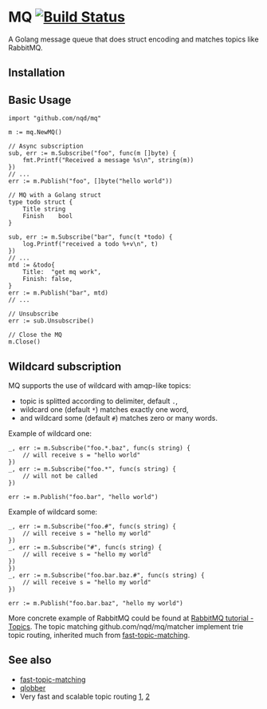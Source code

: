 # MQ [![Build Status](https://secure.travis-ci.org/nqd/mq.png?branch=master)](http://travis-ci.org/nqd/mq)

A Golang message queue that does struct encoding and matches topics like  RabbitMQ.

## Installation

## Basic Usage

```{go}
import "github.com/nqd/mq"

m := mq.NewMQ()

// Async subscription
sub, err := m.Subscribe("foo", func(m []byte) {
    fmt.Printf("Received a message %s\n", string(m))
})
// ...
err := m.Publish("foo", []byte("hello world"))

// MQ with a Golang struct
type todo struct {
    Title string
    Finish    bool
}

sub, err := m.Subscribe("bar", func(t *todo) {
    log.Printf("received a todo %+v\n", t)
})
// ...
mtd := &todo{
    Title:  "get mq work",
    Finish: false,
}
err := m.Publish("bar", mtd)
// ...

// Unsubscribe
err := sub.Unsubscribe()

// Close the MQ
m.Close()
```

## Wildcard subscription

MQ supports the use of wildcard with amqp-like topics:

- topic is splitted according to delimiter, default `.`,
- wildcard one (default `*`) matches exactly one word,
- and wildcard some (default `#`) matches zero or many words.

Example of wildcard one:

```{go}
_, err := m.Subscribe("foo.*.baz", func(s string) {
    // will receive s = "hello world"
})
_, err := m.Subscribe("foo.*", func(s string) {
    // will not be called
})

err := m.Publish("foo.bar", "hello world")
```

Example of wildcard some:

```{go}
_, err := m.Subscribe("foo.#", func(s string) {
    // will receive s = "hello my world"
})
_, err := m.Subscribe("#", func(s string) {
    // will receive s = "hello my world"
})
})
_, err := m.Subscribe("foo.bar.baz.#", func(s string) {
    // will receive s = "hello my world"
})

err := m.Publish("foo.bar.baz", "hello my world")
```

More concrete example of RabbitMQ could be found at [RabbitMQ tutorial - Topics](https://www.rabbitmq.com/tutorials/tutorial-five-go.html). The topic matching github.com/nqd/mq/matcher implement trie topic routing, inherited much from [fast-topic-matching](https://github.com/tylertreat/fast-topic-matching).

## See also

- [fast-topic-matching](https://github.com/tylertreat/fast-topic-matching)
- [qlobber](https://github.com/davedoesdev/qlobber)
- Very fast and scalable topic routing [1](https://www.rabbitmq.com/blog/2010/09/14/very-fast-and-scalable-topic-routing-part-1/), [2](https://www.rabbitmq.com/blog/2011/03/28/very-fast-and-scalable-topic-routing-part-2/)
